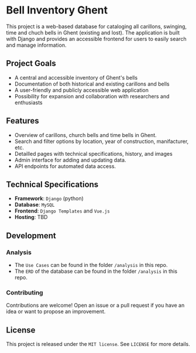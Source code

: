 # Bell Inventory Ghent

This project is a web-based database for cataloging all carillons, swinging, time and chuch bells in Ghent (existing and lost). The application is built with Django and provides an accessible frontend for users to easily search and manage information.

## Project Goals

- A central and accessible inventory of Ghent's bells
- Documentation of both historical and existing carillons and bells
- A user-friendly and publicly accessible web application
- Possibility for expansion and collaboration with researchers and enthusiasts

## Features

- Overview of carillons, church bells and time bells in Ghent.
- Search and filter options by location, year of construction, manifacturer, etc.
- Detailled pages with technical specifications, history, and images
- Admin interface for adding and updating data.
- API endpoints for automated data access.

## Technical Specifications

- **Framework**: `Django` (python)
- **Database**: `MySQL`
- **Frontend**: `Django Templates` and `Vue.js`
- **Hosting**: TBD

## Development

### Analysis

- The `Use Cases` can be found in the folder `/analysis` in this repo.
- The `ERD` of the database can be found in the folder `/analysis` in this repo.

### Contributing

Contributions are welcome! Open an issue or a pull request if you have an idea or want to propose an improvement.

## License

This project is released under the `MIT license`. See `LICENSE` for more details.

